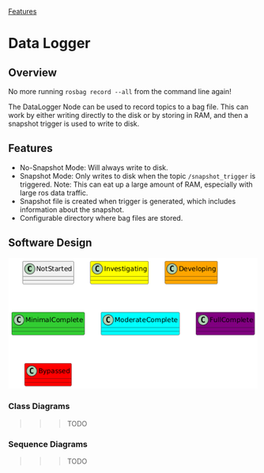 [Features](../Features.md)

# Data Logger

## Overview
No more running ```rosbag record --all``` from the command line again!

The DataLogger Node can be used to record topics to a bag file.  This can work by either writing directly to the disk or by storing in RAM, and then a snapshot trigger is used to write to disk.

## Features
- No-Snapshot Mode: Will always write to disk.  
- Snapshot Mode: Only writes to disk when the topic ```/snapshot_trigger``` is triggered.  Note: This can eat up a large amount of RAM, especially with large ros data traffic.
- Snapshot file is created when trigger is generated, which includes information about the snapshot.
- Configurable directory where bag files are stored.

## Software Design
![](../../output/Legend.png)
### Class Diagrams
>>> TODO

### Sequence Diagrams
>>> TODO